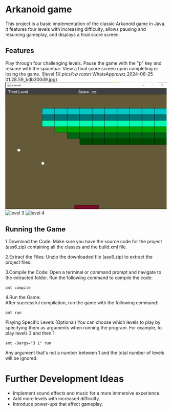 # Arkanoid game
This project is a basic implementation of the classic Arkanoid game in Java. It features four levels with increasing difficulty, allows pausing and resuming gameplay, and displays a final score screen.

## Features
Play through four challenging levels.
Pause the game with the "p" key and resume with the spacebar.
View a final score screen upon completing or losing the game.
![level 1](.pics/תמונה של WhatsApp‏ 2024-06-25 בשעה 01.28.59_bdb300d9.jpg)
![level 2](https://github.com/YuvalDahari/arknoid-game/blob/master/pics/%D7%AA%D7%9E%D7%95%D7%A0%D7%94%20%D7%A9%D7%9C%20WhatsApp%E2%80%8F%202024-06-25%20%D7%91%D7%A9%D7%A2%D7%94%2001.26.37_f325acb8.jpg)
![level 3]([https://github.com/YuvalDahari/arknoid-game/blob/master/pics/%D7%AA%D7%9E%D7%95%D7%A0%D7%94%20%D7%A9%D7%9C%20WhatsApp%E2%80%8F%202024-06-25%20%D7%91%D7%A9%D7%A2%D7%94%2001.28.15_07a5d35e.jpg])
![level 4]([https://github.com/YuvalDahari/arknoid-game/blob/master/pics/%D7%AA%D7%9E%D7%95%D7%A0%D7%94%20%D7%A9%D7%9C%20WhatsApp%E2%80%8F%202024-06-25%20%D7%91%D7%A9%D7%A2%D7%94%2001.28.59_bdb300d9.jpg])


## Running the Game
1.Download the Code:
Make sure you have the source code for the project (ass6.zip) containing all the classes and the build.xml file.

2.Extract the Files:
Unzip the downloaded file (ass6.zip) to extract the project files.

3.Compile the Code: 
Open a terminal or command prompt and navigate to the extracted folder. Run the following command to compile the code:
```shel
ant compile
```
4.Run the Game:  
After successful compilation, run the game with the following command:
```shel
ant run
```
Playing Specific Levels (Optional)
You can choose which levels to play by specifying them as arguments when running the program. For example, to play levels 3 and then 1:
```shel
ant -Dargs="3 1" run
```
Any argument that's not a number between 1 and the total number of levels will be ignored.




# Further Development Ideas
- Implement sound effects and music for a more immersive experience.
- Add more levels with increased difficulty.
- Introduce power-ups that affect gameplay.

